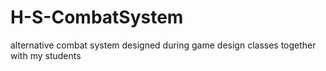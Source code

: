 # H-S-CombatSystem
alternative combat system designed during game design classes together with my students
